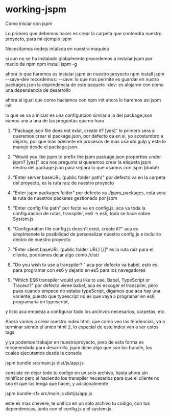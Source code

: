 # working-jspm
Como iniciar con jspm

Lo primero que debemos hacer es crear la carpeta que contendra nuestro proyecto, para mi ejemplo jspm

Necesitamos nodejs intalada en nuestra maquina

si aun no se ha instalado globalmente procedemos a instalar jspm por medio de npm
  npm install jspm -g

ahora lo que haremos es instalar jspm en nuestro proyecto 
  npm install jspm --save-dev
recordemos:
  --save: lo que nos permite es guardar en nustro packages.json la dependencia de este paquete
  -dev: es alojaron con como una dependencia de desarrollo

ahora al igual que como haciamos con npm init ahora lo haremos asi
  jspm init

  lo que se va a iniciar es una configurcion similar a la del package.json vamos una a una de las preguntas que no hara

  1. "Package.json file does not exist, create it? [yes]" lo primero sera si queremos crear el package.json, por defecto ca en si, yo acostumbro a dejarlo, por que mas adelante en procesos de mas usando gulp y este lo manejo desde el package.json.

  2.  "Would you like jspm to prefix the jspm package.json properties under jspm? [yes]" aca nos pregunta si queremos crear la etiqueta jspm dentro del package.json para separa lo que usamos con jspm (duda!)

  3.  "Enter server baseURL (public folder path)" por defecto va en la carpeta del proyecto, es la ruta raiz de nuestro proyecto

  4.  "Enter jspm packages folder" por defecto va ./jspm_packages, esta sera la ruta de nuestros packetes gestionado por jspm

  5.  "Enter config file path" por fecto va en config.js, aca va toda la configuracion de rutas, transpiler, es6 -> es5, toda se hace sobre System.js

  6.  "Configuration file config.js doesn't exist, create it?" aca es simplmenete la posibilidad de personalizar nuestro config.js e incluirlo dentro de nuestro proyecto

  7.  "Enter client baseURL (public folder URL) [/]" es la ruta raiz para el cliente, podriamos dejar algo como /dist/

  8. "Do you wish to use a transpiler? " aca por defecto va babel, esto es para programar con es6 y dejarlo en es5 para los navegadores

  9.  "Which ES6 transpiler would you like to use, Babel, TypeScript or Traceur?" por defecto viene babel, aca es escoger el transpiler, pero pues cuando empece no estaba typeScript, digamos que aca hay una variente, puesto que typescript no es que vaya a programar en es6, programaria en typescript, 

  y listo aca empieza a configurar todo los archivos necesarios, carpetas, etc.


Ahora vamos a crear nuestro index.html, que como veo las tendencias, va a terminar siendo el unico html ;), lo especial de este index van a ser estos tags
  <script src="jspm_packages/system.js"></script> <!-- este incluye a system.js es que nuestra base -->
  <script src="config.js"></script> <!-- nuestro archivo de configuración -->
  <script>
    System.import('lib/main.js'); // sobre este archivo vamos a iniciar toda nuestra app, desde aca hacemos los import
  </script>

y ya podemos trabajar en nuestroproyecto, pero de esta forma es recomendada para desarrollo, jspm tiene algo que son los bundle, los cuales ejecutamos desde la consola
  
  jspm bundle src/main.js dist/js/app.js

  consiste en dejar todo tu codigo en un solo archivo, hasta ahora sin minificar pero si haciendo los transpiler necesarios para que el cliente no sea el que los tenga que hacer, y adicionalmente

  jspm bundle-sfx src/main.js dist/js/app.js

  este es mas chevere, te unifica en un solo archivo tu codigo, con tus dependencias, junto con el config.js y el system.js

